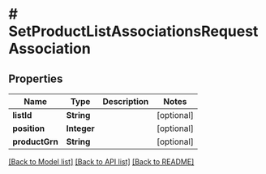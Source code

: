# # SetProductListAssociationsRequestAssociation


## Properties 


Name | Type | Description | Notes
------------ | ------------- | ------------- | -------------
**listId**| **String** |   | [optional]
**position**| **Integer** |   | [optional]
**productGrn**| **String** |   | [optional]


[[Back to Model list]](../../README.md#models) [[Back to API list]](../../README.md#endpoints) [[Back to README]](../../README.md)

